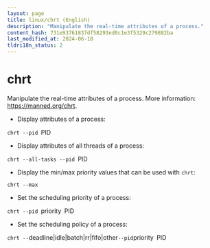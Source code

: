 ```yaml
---
layout: page
title: linux/chrt (English)
description: "Manipulate the real-time attributes of a process."
content_hash: 731e93761837df58293ed0c1e3f5329c279882ba
last_modified_at: 2024-06-18
tldri18n_status: 2
---
```

# chrt

Manipulate the real-time attributes of a process.
More information: <https://manned.org/chrt>.

- Display attributes of a process:

`chrt --pid `<span class="tldr-var badge badge-pill bg-dark-lm bg-white-dm text-white-lm text-dark-dm font-weight-bold">PID</span>

- Display attributes of all threads of a process:

`chrt --all-tasks --pid `<span class="tldr-var badge badge-pill bg-dark-lm bg-white-dm text-white-lm text-dark-dm font-weight-bold">PID</span>

- Display the min/max priority values that can be used with `chrt`:

`chrt --max`

- Set the scheduling priority of a process:

`chrt --pid `<span class="tldr-var badge badge-pill bg-dark-lm bg-white-dm text-white-lm text-dark-dm font-weight-bold">priority</span>` `<span class="tldr-var badge badge-pill bg-dark-lm bg-white-dm text-white-lm text-dark-dm font-weight-bold">PID</span>

- Set the scheduling policy of a process:

`chrt --`<span class="tldr-var badge badge-pill bg-dark-lm bg-white-dm text-white-lm text-dark-dm font-weight-bold">deadline|idle|batch|rr|fifo|other</span>` --pid `<span class="tldr-var badge badge-pill bg-dark-lm bg-white-dm text-white-lm text-dark-dm font-weight-bold">priority</span>` `<span class="tldr-var badge badge-pill bg-dark-lm bg-white-dm text-white-lm text-dark-dm font-weight-bold">PID</span>
